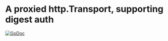 # A proxied http.Transport, supporting digest auth

[![GoDoc](https://godoc.org/github.com/ncruces/go-proxied?status.svg)](https://godoc.org/github.com/ncruces/go-proxied)
